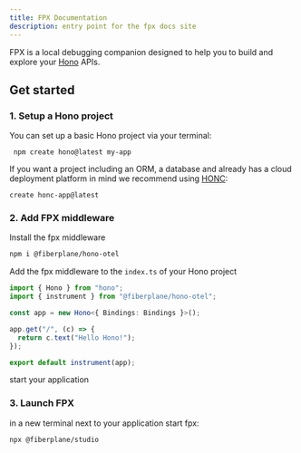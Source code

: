 ```yaml
---
title: FPX Documentation
description: entry point for the fpx docs site
---
```


FPX is a local debugging companion designed to help you to build and explore your [Hono](https://www.hono.dev) APIs.

## Get started

### 1. Setup a Hono project

You can set up a basic Hono project via your terminal:

```
 npm create hono@latest my-app
```

If you want a project including an ORM, a database and already has a cloud deployment platform in mind we recommend using [HONC](https://honc.dev/):

```
create honc-app@latest
```

### 2. Add FPX middleware

Install the fpx middleware

```sh
npm i @fiberplane/hono-otel
```

Add the fpx middleware to the `index.ts` of your Hono project

```typescript
import { Hono } from "hono";
import { instrument } from "@fiberplane/hono-otel";

const app = new Hono<{ Bindings: Bindings }>();

app.get("/", (c) => {
  return c.text("Hello Hono!");
});

export default instrument(app);
```

start your application

### 3. Launch FPX

in a new terminal next to your application start fpx:

```sh
npx @fiberplane/studio
```
